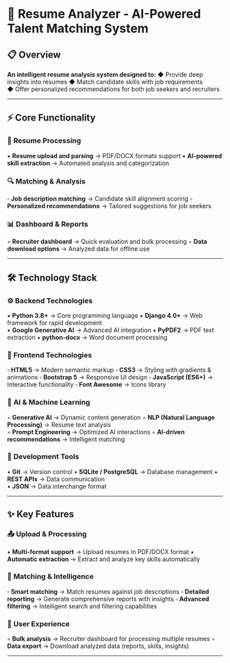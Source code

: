 # 🎯 Resume Analyzer - AI-Powered Talent Matching System

## 📋 Overview
**An intelligent resume analysis system designed to:**
   ◆ Provide deep insights into resumes
   ◆ Match candidate skills with job requirements  
   ◆ Offer personalized recommendations for both job seekers and recruiters

---

## ⚡ Core Functionality

### 📂 **Resume Processing**
   ▪ **Resume upload and parsing** → PDF/DOCX formats support
   ▪ **AI-powered skill extraction** → Automated analysis and categorization
   
### 🔍 **Matching & Analysis**  
   ▫ **Job description matching** → Candidate skill alignment scoring
   ▫ **Personalized recommendations** → Tailored suggestions for job seekers
   
### 📊 **Dashboard & Reports**
   ◦ **Recruiter dashboard** → Quick evaluation and bulk processing
   ◦ **Data download options** → Analyzed data for offline use

---

## 🛠️ Technology Stack

### ⚙️ **Backend Technologies**
   ▪ **Python 3.8+** → Core programming language
   ▪ **Django 4.0+** → Web framework for rapid development  
   ▪ **Google Generative AI** → Advanced AI integration
   ▪ **PyPDF2** → PDF text extraction
   ▪ **python-docx** → Word document processing

### 🎨 **Frontend Technologies**  
   ▫ **HTML5** → Modern semantic markup
   ▫ **CSS3** → Styling with gradients & animations
   ▫ **Bootstrap 5** → Responsive UI design
   ▫ **JavaScript (ES6+)** → Interactive functionality
   ▫ **Font Awesome** → Icons library

### 🧠 **AI & Machine Learning**
   ◦ **Generative AI** → Dynamic content generation
   ◦ **NLP (Natural Language Processing)** → Resume text analysis  
   ◦ **Prompt Engineering** → Optimized AI interactions
   ◦ **AI-driven recommendations** → Intelligent matching

### 🔧 **Development Tools**
   • **Git** → Version control
   • **SQLite / PostgreSQL** → Database management
   • **REST APIs** → Data communication  
   • **JSON** → Data interchange format

---

## ✨ Key Features

### 📤 **Upload & Processing**
   ▪ **Multi-format support** → Upload resumes in PDF/DOCX format
   ▪ **Automatic extraction** → Extract and analyze key skills automatically

### 🎯 **Matching & Intelligence**  
   ▫ **Smart matching** → Match resumes against job descriptions
   ▫ **Detailed reporting** → Generate comprehensive reports with insights
   ▫ **Advanced filtering** → Intelligent search and filtering capabilities

### 👥 **User Experience**
   ◦ **Bulk analysis** → Recruiter dashboard for processing multiple resumes
   ◦ **Data export** → Download analyzed data (reports, skills, insights)

---

